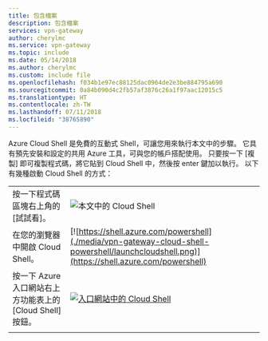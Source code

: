 ```yaml
---
title: 包含檔案
description: 包含檔案
services: vpn-gateway
author: cherylmc
ms.service: vpn-gateway
ms.topic: include
ms.date: 05/14/2018
ms.author: cherylmc
ms.custom: include file
ms.openlocfilehash: f034b1e97ec88125dac0964de2e3be884795a690
ms.sourcegitcommit: 0a84b090d4c2fb57af3876c26a1f97aac12015c5
ms.translationtype: HT
ms.contentlocale: zh-TW
ms.lasthandoff: 07/11/2018
ms.locfileid: "38765890"
---
```

Azure Cloud Shell 是免費的互動式 Shell，可讓您用來執行本文中的步驟。 它具有預先安裝和設定的共用 Azure 工具，可與您的帳戶搭配使用。 只要按一下 [複製] 即可複製程式碼，將它貼到 Cloud Shell 中，然後按 enter 鍵加以執行。 以下有幾種啟動 Cloud Shell 的方式：

|  |   |
|-----------------------------------------------|---|
| 按一下程式碼區塊右上角的 [試試看]。 | ![本文中的 Cloud Shell](./media/vpn-gateway-cloud-shell-powershell/cloud-shell-powershell-try-it.png) |
| 在您的瀏覽器中開啟 Cloud Shell。 | [![https://shell.azure.com/powershell](./media/vpn-gateway-cloud-shell-powershell/launchcloudshell.png)](https://shell.azure.com/powershell) |
| 按一下 Azure 入口網站右上方功能表上的 [Cloud Shell] 按鈕。 | [![入口網站中的 Cloud Shell](./media/vpn-gateway-cloud-shell-powershell/cloud-shell-menu.png)](https://portal.azure.com) |
|  |  |
